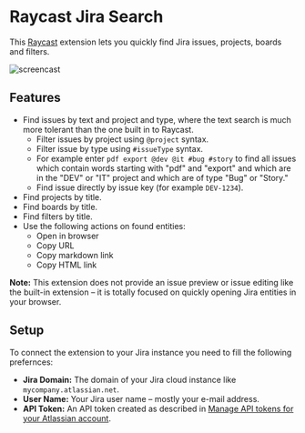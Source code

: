 # Raycast Jira Search
This [Raycast](https://raycast.com) extension lets you quickly find Jira issues, projects, boards and filters.

![screencast](assets/screencast.gif)

## Features
* Find issues by text and project and type, where the text search is much more tolerant than the one built in to Raycast.
  * Filter issues by project using `@project` syntax.
  * Filter issue by type using `#issueType` syntax.
  * For example enter `pdf export @dev @it #bug #story` to find all issues which contain words starting with "pdf" and "export" and which are in the "DEV" or "IT" project and which are of type "Bug" or "Story."
  * Find issue directly by issue key (for example `DEV-1234`).
* Find projects by title.
* Find boards by title.
* Find filters by title.
* Use the following actions on found entities:
  * Open in browser
  * Copy URL
  * Copy markdown link
  * Copy HTML link

**Note:** This extension does not provide an issue preview or issue editing like the built-in extension – it is totally focused on quickly opening Jira entities in your browser.

## Setup
To connect the extension to your Jira instance you need to fill the following prefernces:

* **Jira Domain:** The domain of your Jira cloud instance like `mycompany.atlassian.net`.
* **User Name:** Your Jira user name – mostly your e-mail address.
* **API Token:** An API token created as described in [Manage API tokens for your Atlassian account](https://support.atlassian.com/atlassian-account/docs/manage-api-tokens-for-your-atlassian-account/).